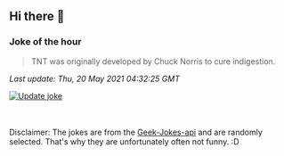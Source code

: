 ## Hi there 👋

### Joke of the hour
<!-- joke -->
>TNT was originally developed by Chuck Norris to cure indigestion.
<!-- /joke -->

*Last update: Thu, 20 May 2021 04:32:25 GMT*

[![Update joke](https://github.com/nclskfm/nclskfm/actions/workflows/joke.yml/badge.svg)](https://github.com/nclskfm/nclskfm/actions/workflows/joke.yml)

<br><br>
Disclaimer: The jokes are from the [Geek-Jokes-api](https://github.com/sameerkumar18/geek-joke-api) and are randomly selected. That's why they are unfortunately often not funny. :D

